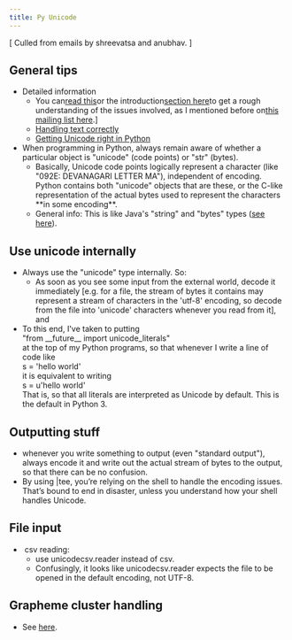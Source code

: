 ```yaml
---
title: Py Unicode
---
```

  

  

\[ Culled from emails by shreevatsa and anubhav. \]  

## General tips

- Detailed information
    - You can[read this](http://www.joelonsoftware.com/articles/Unicode.html)or the introduction[section here](http://docs.python.org/2/howto/unicode.html)to get a rough understanding of the issues involved, as I mentioned before on[this mailing list here](https://groups.google.com/d/msg/sanskrit-programmers/ggIxk_R88Es/E0S6NklVZtYJ).\]
    - [Handling text correctly](http://dafoster.net/articles/2013/06/01/handling-text-correctly/)
    - [Getting Unicode right in Python](http://blog.notdot.net/2010/07/Getting-unicode-right-in-Python)
- When programming in Python, always remain aware of whether a particular object is "unicode" (code points) or "str" (bytes).
    - Basically, Unicode code points logically represent a character (like "092E: DEVANAGARI LETTER MA"), independent of encoding. Python contains both "unicode" objects that are these, or the C-like representation of the actual bytes used to represent the characters \*\*in some encoding\*\*.
    - General info: This is like Java's "string" and "bytes" types ([see here](http://stackoverflow.com/a/4385653/4958)).

## Use unicode internally

- Always use the "unicode" type internally. So:
    - As soon as you see some input from the external world, decode it immediately \[e.g. for a file, the stream of bytes it contains may represent a stream of characters in the 'utf-8' encoding, so decode from the file into 'unicode' characters whenever you read from it\], and 
- To this end, I've taken to putting   
    "from \_\_future\_\_ import unicode_literals"  
    at the top of my Python programs, so that whenever I write a line of code like   
    s = 'hello world'  
    it is equivalent to writing   
    s = u'hello world'  
    That is, so that all literals are interpreted as Unicode by default. This is the default in Python 3.  
    

## Outputting stuff

- whenever you write something to output (even "standard output"), always encode it and write out the actual stream of bytes to the output, so that there can be no confusion.
- By using |tee, you’re relying on the shell to handle the encoding issues. That’s bound to end in disaster, unless you understand how your shell handles Unicode.

## File input

-  csv reading:
    - use unicodecsv.reader instead of csv. 
    - Confusingly, it looks like unicodecsv.reader expects the file to be opened in the default encoding, not UTF-8.

## Grapheme cluster handling

- See [here](http://stackoverflow.com/questions/6805311/playing-around-with-devanagari-characters).